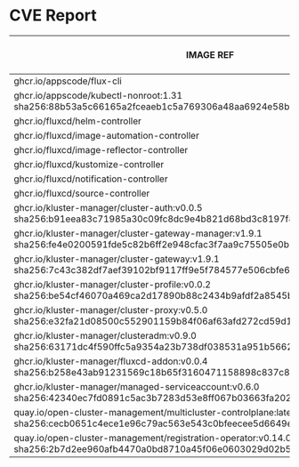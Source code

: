# CVE Report
|                                                                  IMAGE REF                                                                  |      OS       | CRITICAL<BR>(OS, OTHER) | HIGH<BR>(OS, OTHER) | MEDIUM<BR>(OS, OTHER) | LOW<BR>(OS, OTHER) | UNKNOWN<BR>(OS, OTHER) |
|---------------------------------------------------------------------------------------------------------------------------------------------|---------------|-------------------------|---------------------|-----------------------|--------------------|------------------------|
| ghcr.io/appscode/flux-cli                                                                                                                   |               | 0, 0                    | 0, 0                | 0, 0                  | 0, 0               | 0, 0                   |
| ghcr.io/appscode/kubectl-nonroot:1.31<br>sha256:88b53a5c66165a2fceaeb1c5a769306a48aa6924e58b906036005ad03d9597dd                            |               | 0, 0                    | 0, 1                | 0, 2                  | 0, 0               | 0, 0                   |
| ghcr.io/fluxcd/helm-controller                                                                                                              |               | 0, 0                    | 0, 0                | 0, 0                  | 0, 0               | 0, 0                   |
| ghcr.io/fluxcd/image-automation-controller                                                                                                  |               | 0, 0                    | 0, 0                | 0, 0                  | 0, 0               | 0, 0                   |
| ghcr.io/fluxcd/image-reflector-controller                                                                                                   |               | 0, 0                    | 0, 0                | 0, 0                  | 0, 0               | 0, 0                   |
| ghcr.io/fluxcd/kustomize-controller                                                                                                         |               | 0, 0                    | 0, 0                | 0, 0                  | 0, 0               | 0, 0                   |
| ghcr.io/fluxcd/notification-controller                                                                                                      |               | 0, 0                    | 0, 0                | 0, 0                  | 0, 0               | 0, 0                   |
| ghcr.io/fluxcd/source-controller                                                                                                            |               | 0, 0                    | 0, 0                | 0, 0                  | 0, 0               | 0, 0                   |
| ghcr.io/kluster-manager/cluster-auth:v0.0.5<br>sha256:b91eea83c71985a30c09fc8dc9e4b821d68bd3c8197f8dc08cbad5bf9f0f9812                      | alpine 3.20.3 | 0, 0                    | 0, 0                | 0, 0                  | 2, 0               | 0, 0                   |
| ghcr.io/kluster-manager/cluster-gateway-manager:v1.9.1<br>sha256:fe4e0200591fde5c82b6ff2e948cfac3f7aa9c75505e0b1545f66948f10c3cd9           | debian 12.7   | 0, 0                    | 0, 1                | 1, 0                  | 1, 0               | 0, 0                   |
| ghcr.io/kluster-manager/cluster-gateway:v1.9.1<br>sha256:7c43c382df7aef39102bf9117ff9e5f784577e506cbfe6c4a1bf5a55d74317de                   | debian 12.7   | 0, 0                    | 0, 2                | 1, 0                  | 1, 0               | 0, 0                   |
| ghcr.io/kluster-manager/cluster-profile:v0.0.2<br>sha256:be54cf46070a469ca2d17890b88c2434b9afdf2a8545bf2a78c321bcd699a588                   | alpine 3.20.3 | 0, 0                    | 0, 0                | 0, 0                  | 2, 1               | 0, 0                   |
| ghcr.io/kluster-manager/cluster-proxy:v0.5.0<br>sha256:e32fa21d08500c552901159b84f06af63afd272cd59d123cfebc8fe48aa393dd                     | alpine 3.20.3 | 0, 0                    | 0, 1                | 0, 8                  | 2, 0               | 0, 0                   |
| ghcr.io/kluster-manager/clusteradm:v0.9.0<br>sha256:63171dc4f590ffc5a9354a23b738df038531a951b5662114557240caa7e28873                        | redhat 8.10   | 0, 1                    | **1**, 0            | 0, 1                  | 2, 0               | 0, 0                   |
| ghcr.io/kluster-manager/fluxcd-addon:v0.0.4<br>sha256:b258e43ab91231569c18b65f3160471158898c837c868252d6f5223410c024ee                      | alpine 3.20.1 | 0, 0                    | 0, 2                | 2, 2                  | 2, 0               | 0, 0                   |
| ghcr.io/kluster-manager/managed-serviceaccount:v0.6.0<br>sha256:42340ec7fd0891c5ac3b7283d53e8ff067b03663fa2023bbbe7ab5b7db80e707            | redhat 8.10   | 0, 0                    | **1**, 1            | 0, 4                  | 2, 0               | 0, 0                   |
| quay.io/open-cluster-management/multicluster-controlplane:latest<br>sha256:cecb0651c4ece1e96c79ac563e543c0bfeecee5d6649eee82139d470f7084edd | redhat 8.10   | 0, 0                    | **1**, 0            | 0, 0                  | 2, 1               | 0, 0                   |
| quay.io/open-cluster-management/registration-operator:v0.14.0<br>sha256:2b7d2ee960afb4470a0bd8710a45f06e0603029d02b58aa8bcbf88390ded0ca0    | redhat 9.4    | 0, 0                    | 0, 2                | 6, 3                  | 1, 0               | 0, 0                   |

